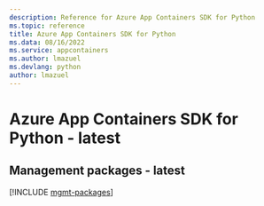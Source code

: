 ```yaml
---
description: Reference for Azure App Containers SDK for Python
ms.topic: reference
title: Azure App Containers SDK for Python
ms.data: 08/16/2022
ms.service: appcontainers
ms.author: lmazuel
ms.devlang: python
author: lmazuel
---
```

# Azure App Containers SDK for Python - latest

## Management packages - latest
[!INCLUDE [mgmt-packages](app-containers-mgmt-index.md)]